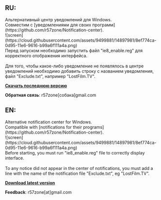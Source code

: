 <h2>RU:</h2>
Альтернативный центр уведомлений для Windows.<br>
Совместим с [уведомлениями для своих программ](https://github.com/r57zone/Notification-center).<br>
![screen](https://cloud.githubusercontent.com/assets/9499881/14897981/8ef774ca-0d95-11e6-9616-b99a6f111a4a.png)<br>
Перед запуском необходимо запустить файл "ie8_enable.reg" для корректного отображения интерфейса.<br><br>
Для того, чтобы какое-либо уведомление не появлялось в центре уведомлений необходимо добавить строку с названием уведомления, файл "Exclude.txt", например "LostFilm.TV".<br>

**[Скачать последнюю версию](https://github.com/r57zone/Notification-center/releases)**

**Обратная связь**: r57zone[собака]gmail.com 

<h2>EN:</h2>
Alternative notification center for Windows. <br>
Compatible with [notifications for their programs](https://github.com/r57zone/Notification-center).<br>
![screen](https://cloud.githubusercontent.com/assets/9499881/14897981/8ef774ca-0d95-11e6-9616-b99a6f111a4a.png)<br>
Before starting, you must run "ie8_enable.reg" file to correctly display interface.<br><br>
To any notice did not appear in the center of notifications, you must add a line with the name of the notification file "Exclude.txt", eg "LostFilm.TV".<br>

**[Download latest version](https://github.com/r57zone/Notification-center/releases)**

**Feedback**: r57zone[at]gmail.com 

